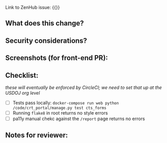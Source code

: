 Link to ZenHub issue: {{}}

## What does this change?

## Security considerations?

## Screenshots (for front-end PR):

## Checklist:

_these will eventually be enforced by CircleCI; we need to set that up at the USDOJ org level_

+ [ ] Tests pass locally: `docker-compose run web python /code/crt_portal/manage.py test cts_forms`
+ [ ] Running `flake8` in root returns no style errors
+ [ ] pa11y manual chekc against the `/report` page returns no errors

## Notes for reviewer:
